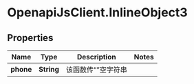 # OpenapiJsClient.InlineObject3

## Properties

Name | Type | Description | Notes
------------ | ------------- | ------------- | -------------
**phone** | **String** | 该函数传“”空字符串 | 



